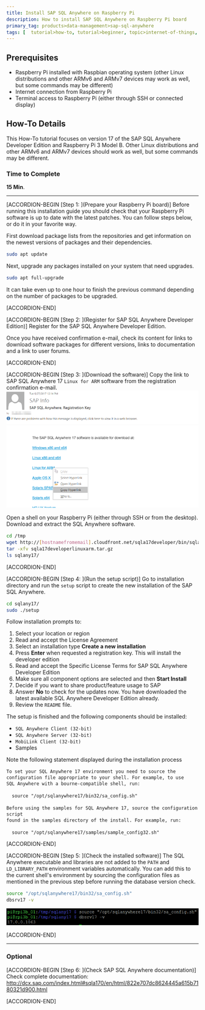 ```yaml
---
title: Install SAP SQL Anywhere on Raspberry Pi
description: How to install SAP SQL Anywhere on Raspberry Pi board
primary_tag: products>data-management>sap-sql-anywhere
tags: [  tutorial>how-to, tutorial>beginner, topic>internet-of-things, topic>sql, products>data-management>sap-sql-anywhere ]
---
```

## Prerequisites  
- Raspberry Pi installed with Raspbian operating system (other Linux distributions and other ARMv6 and ARMv7 devices may work as well, but some commands may be different)
- Internet connection from Raspberry Pi
- Terminal access to Raspberry Pi (either through SSH or connected display)

## How-To Details
This How-To tutorial focuses on version 17 of the SAP SQL Anywhere Developer Edition and Raspberry Pi 3 Model B. Other Linux distributions and other ARMv6 and ARMv7 devices should work as well, but some commands may be different.

### Time to Complete
**15 Min**.

---

[ACCORDION-BEGIN [Step 1: ](Prepare your Raspberry Pi board)]
Before running this installation guide you should check that your Raspberry Pi software is up to date with the latest patches. You can follow steps below, or do it in your favorite way.

First download package lists from the repositories and get information on the newest versions of packages and their dependencies.

```sh
sudo apt update
```

Next, upgrade any packages installed on your system that need upgrades.

```sh
sudo apt full-upgrade
```

It can take even up to one hour to finish the previous command depending on the number of packages to be upgraded.


[ACCORDION-END]

[ACCORDION-BEGIN [Step 2: ](Register for SAP SQL Anywhere Developer Edition)]
Register for the SAP SQL Anywhere Developer Edition.

Once you have received confirmation e-mail, check its content for links to download software packages for different versions, links to documentation and a link to user forums.


[ACCORDION-END]


[ACCORDION-BEGIN [Step 3: ](Download the software)]
Copy the link to SAP SQL Anywhere 17 `Linux for ARM` software from the registration confirmation e-mail.
![Copy the link](sqla01_01.png)

Open a shell on your Raspberry Pi (either through SSH or from the desktop). Download and extract the SQL Anywhere software.

```sh
cd /tmp
wget http://[hostnamefromemail].cloudfront.net/sqla17developer/bin/sqla17developerlinuxarm.tar.gz
tar -xfv sqla17developerlinuxarm.tar.gz
ls sqlany17/
```


[ACCORDION-END]

[ACCORDION-BEGIN [Step 4: ](Run the setup script)]
Go to installation directory and run the `setup` script to create the new installation of the SAP SQL Anywhere.
```sh
cd sqlany17/
sudo ./setup
```

Follow installation prompts to:
 1. Select your location or region
 2. Read and accept the License Agreement
 3. Select an installation type **Create a new installation**
 4. Press **Enter** when requested a registration key. This will install the developer edition
 5. Read and accept the Specific License Terms for SAP SQL Anywhere Developer Edition
 6. Make sure all component options are selected and then **Start Install**
 7. Decide if you want to share product/feature usage to SAP
 8. Answer **No** to check for the updates now. You have downloaded the latest available SQL Anywhere Developer Edition already.
 9. Review the `README` file.

The setup is finished and the following components should be installed:
- `SQL Anywhere Client (32-bit)`
- `SQL Anywhere Server (32-bit)`
- `MobiLink Client (32-bit)`
- Samples

Note the following statement displayed during the installation process
```
To set your SQL Anywhere 17 environment you need to source the
configuration file appropriate to your shell. For example, to use
SQL Anywhere with a bourne-compatible shell, run:

  source "/opt/sqlanywhere17/bin32/sa_config.sh"

Before using the samples for SQL Anywhere 17, source the configuration script
found in the samples directory of the install. For example, run:

  source "/opt/sqlanywhere17/samples/sample_config32.sh"
```


[ACCORDION-END]

[ACCORDION-BEGIN [Step 5: ](Check the installed software)]
The SQL Anywhere executable and libraries are not added to the `PATH` and `LD_LIBRARY_PATH` environment variables automatically. You can add this to the current shell's environment by sourcing the configuration files as mentioned in the previous step before running the database version check.

```sh
source "/opt/sqlanywhere17/bin32/sa_config.sh"
dbsrv17 -v
```

![Check the db version](sqla01_02.png)


[ACCORDION-END]

---

### Optional


[ACCORDION-BEGIN [Step 6: ](Check SAP SQL Anywhere documentation)]
Check complete documentation: <http://dcx.sap.com/index.html#sqla170/en/html/822e707dc8624445a615b7180321d900.html>


[ACCORDION-END]
